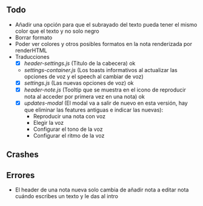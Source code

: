 ## Todo
- Añadir una opción para que el subrayado del texto pueda tener el mismo color que el texto y no solo negro
- Borrar formato
- Poder ver colores y otros posibles formatos en la nota renderizada por renderHTML
- Traducciones
    - [x] *header-settings.js* (Título de la cabecera) ok
    - *settings-container.js* (Los toasts informativos al actualizar las opciones de voz y el speech al cambiar de voz)
    - [x] *settings.js* (Las nuevas opciones de voz) ok
    - [x] *header-note.js* (Tooltip que se muestra en el icono de reproducir nota al acceder por primera vez en una nota) ok
    - [x] *updates-modal* (El modal va a salir de nuevo en esta versión, hay que eliminar las features antiguas e indicar las nuevas):
        - Reproducir una nota con voz
        - Elegir la voz
        - Configurar el tono de la voz
        - Configurar el ritmo de la voz

## Crashes

## Errores
- El header de una nota nueva solo cambia de añadir nota a editar nota cuándo escribes un texto y le das al intro